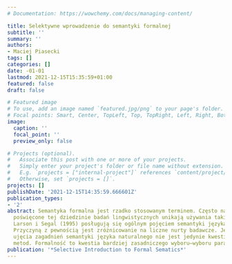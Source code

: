 ```yaml
---
# Documentation: https://wowchemy.com/docs/managing-content/

title: Selektywne wprowadzenie do semantyki formalnej
subtitle: ''
summary: ''
authors:
- Maciej Piasecki
tags: []
categories: []
date: -01-01
lastmod: 2021-12-15T15:35:59+01:00
featured: false
draft: false

# Featured image
# To use, add an image named `featured.jpg/png` to your page's folder.
# Focal points: Smart, Center, TopLeft, Top, TopRight, Left, Right, BottomLeft, Bottom, BottomRight.
image:
  caption: ''
  focal_point: ''
  preview_only: false

# Projects (optional).
#   Associate this post with one or more of your projects.
#   Simply enter your project's folder or file name without extension.
#   E.g. `projects = ["internal-project"]` references `content/project/deep-learning/index.md`.
#   Otherwise, set `projects = []`.
projects: []
publishDate: '2021-12-15T14:35:59.666601Z'
publication_types:
- '2'
abstract: Semantyka formalna jest rzadko stosowanym terminem. Często nawet podręczniki
  poświęcone tej dziedzinie badań lingwistycznych unikają używania takiej nazwy, np.
  Larson i Segal (1995) posługują się ogólnym pojęciem semantyki języka naturalnego.
  Przyczyną z pewnością jest zróżnicowanie na liczne nurty badawcze. Jednak formalność
  ujęcia zagadnień semantyki języka naturalnego nie jest jedynie kwestią rodzaju stosowanych
  metod. Formalność to kwestia bardziej zasadniczego wyboru–wyboru paradygmatu
publication: '*Selective Introduction to Formal Sematics*'
---
```

